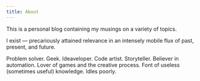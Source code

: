 ```yaml
---
title: About
---
```


This is a personal blog containing my musings on a variety of topics.

I exist — precariously attained relevance in an intensely mobile flux of past, present, and future.

Problem solver. Geek. Ideaveloper. Code artist. Storyteller. Believer in automation. Lover of games and the creative process. Font of useless (sometimes useful) knowledge. Idles poorly.
